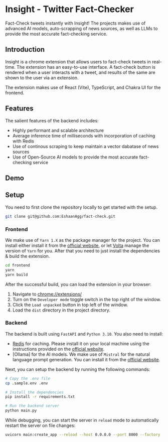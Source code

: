# Insight - Twitter Fact-Checker

Fact-Check tweets instantly with Insight! The projects makes use of advanced AI models, auto-scrapping of news sources, as well as LLMs to provide the most accurate fact-checking service.

## Introduction

Insight is a chrome extension that allows users to fact-check tweets in real-time. The extension has an easy-to-use interface. A fact-check button is rendered when a user interacts with a tweet, and results of the same are shown to the user via an extension.

The extension makes use of React (Vite), TypeScript, and Chakra UI for the frontend.

## Features

The salient features of the backend includes:

- Highly performant and scalable architecture
- Average inference time of milliseconds with incorporation of caching with Redis
- Use of continous scraping to keep maintain a vector dabatase of news sources
- Use of Open-Source AI models to provide the most accurate fact-checking service

## Demo

## Setup

You need to first clone the repository locally to get started with the setup.

```sh
git clone git@github.com:EshaanAgg/fact-check.git
```

### Frontend

We make use of `Yarn 1.X` as the package manager for the project. You can install either install it from the [official website](https://yarnpkg.com/getting-started/install), or let [Volta](https://volta.sh/) manage the version of `Yarn` for you. After that you need to just install the dependencies & build the extension.

```sh
cd frontend
yarn
yarn build
```

After the successful build, you can load the extension in your browser:

1. Navigate to [chrome://extensions/](chrome://extensions/)
2. Turn on the `Developer mode` toggle switch in the top right of the window.
3. Click the `Load unpacked` button in top left of the window.
4. Load the `dist` directory in the project directory.

### Backend

The backend is built using `FastAPI` and `Python 3.10`. You also need to install:

- [Redis](https://redis.io/download) for caching. Please install it on your local machine using the instructions provided on the [official website](https://redis.io/download).
- [Ollama] for the AI models. We make use of `Mistral` for the natural language prompt generation. You can install it from the [official website](https://ollama.ai/).

Next, you can setup the backend by running the following commands:

```sh
# Copy the .env file
cp .sample.env .env

# Install the dependencies
pip install -r requirements.txt

# Run the backend server
python main.py
```

While debugging, you can start the server in `reload` mode to automatically restart the server on file changes:

```sh
uvicorn main:create_app --reload --host 0.0.0.0 --port 8000 --factory
```
